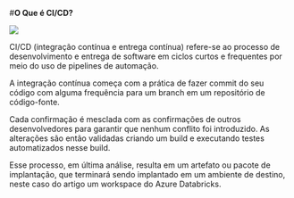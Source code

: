 #**O Que é CI/CD?**


<IMG  src="https://imgs.search.brave.com/3pkFfDhswr0CtgRSyAEPo1dztDDjzNm3QLvGxxhkQSw/rs:fit:948:225:1/g:ce/aHR0cHM6Ly90c2Uy/Lm1tLmJpbmcubmV0/L3RoP2lkPU9JUC5P/Ri1UeFJDMmJKRXpo/QVpqcEU4dC13SGFE/dCZwaWQ9QXBp"/>

CI/CD (integração contínua e entrega contínua) refere-se ao processo de desenvolvimento e entrega de software em ciclos curtos e frequentes por meio do uso de pipelines de automação.

A integração contínua começa com a prática de fazer commit do seu código com alguma frequência para um branch em um repositório de código-fonte. 

Cada confirmação é mesclada com as confirmações de outros desenvolvedores para garantir que nenhum conflito foi introduzido. As alterações são então validadas criando um build e executando testes automatizados nesse build. 

Esse processo, em última análise, resulta em um artefato ou pacote de implantação, que terminará sendo implantado em um ambiente de destino, neste caso do artigo um workspace do Azure Databricks.

